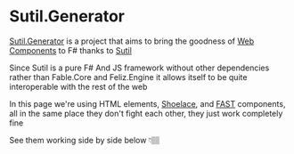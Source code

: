 [Sutil]: https://github.com/davedawkins/Sutil
[Sutil.Generator]: https://github.com/AngelMunoz/Sutil.Generator
[Web Components]: https://developer.mozilla.org/en-US/docs/Web/Web_Components
[Shoelace]: https://shoelace.style/
[Fast]: https://fast.design/

# Sutil.Generator

[Sutil.Generator] is a project that aims to bring the goodness of [Web Components] to F# thanks to [Sutil]

Since Sutil is a pure F# And JS framework without other dependencies rather than Fable.Core and Feliz.Engine it allows itself to be quite interoperable with the rest of the web

In this page we're using HTML elements, [Shoelace], and [FAST] components, all in the same place they don't fight each other, they just work completely fine

See them working side by side below 👇🏽



<script src="https://gist-it.appspot.com/https://github.com/AngelMunoz/Sutil.Generator/blob/dev/src/website/src/Pages/Home.fs"></script>